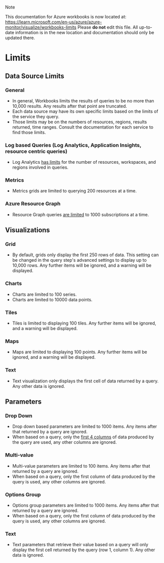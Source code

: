 > [!NOTE] 
> This documentation for Azure workbooks is now located at: https://learn.microsoft.com/en-us/azure/azure-monitor/visualize/workbooks-limits
> Please **do not** edit this file. All up-to-date information is in the new location and documentation should only be updated there.

# Limits


## Data Source Limits

### General
* In general, Workbooks limits the results of queries to be no more than 10,000 results. Any results after that point are truncated.
* Each data source may have its own specific limits based on the limits of the service they query.
* Those limits may be on the numbers of resources, regions, results returned, time ranges.  Consult the documentation for each service to find those limits.

### Log based Queries (Log Analytics, Application Insights, resource centric queries)
* Log Analytics [has limits](https://docs.microsoft.com/en-us/azure/azure-monitor/service-limits#log-queries-and-language) for the number of resources, workspaces, and regions involved in queries.

### Metrics
* Metrics grids are limited to querying 200 resources at a time.

### Azure Resource Graph
* Resource Graph queries [are limited](https://docs.microsoft.com/en-us/azure/governance/resource-graph/troubleshoot/general#toomanysubscription) to 1000 subscriptions at a time.

## Visualizations

### Grid
* By default, grids only display the first 250 rows of data. This setting can be changed in the query step's advanced settings to display up to 10,000 rows. Any further items will be ignored, and a warning will be displayed.

### Charts
* Charts are limited to 100 series.
* Charts are limited to 10000 data points.

### Tiles
* Tiles is limited to displaying 100 tiles. Any further items will be ignored, and a warning will be displayed.

### Maps
* Maps are limited to displaying 100 points. Any further items will be ignored, and a warning will be displayed.

### Text
* Text visualization only displays the first cell of data returned by a query. Any other data is ignored.

## Parameters

### Drop Down
* Drop down based parameters are limited to 1000 items. Any items after that returned by a query are ignored.
* When based on a query, only the [first 4 columns](../Parameters/DropDown.md#parameter-value-label-selection-and-group) of data produced by the query are used, any other columns are ignored. 

### Multi-value 
* Multi-value parameters are limited to 100 items. Any items after that returned by a query are ignored.
* When based on a query, only the first column of data produced by the query is used, any other columns are ignored.

### Options Group
* Options group parameters are limited to 1000 items. Any items after that returned by a query are ignored.
* When based on a query, only the first column of data produced by the query is used, any other columns are ignored.

### Text
* Text parameters that retrieve their value based on a query will only display the first cell returned by the query (row 1, column 1). Any other data is ignored.
